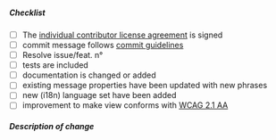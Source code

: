 <!--
Thank you for your pull request. Please review below requirements.

Bug fixes and new features should be reported on the Project Github issue tracker

-->

##### Checklist

<!-- Remove items that do not apply. For completed items, change [ ] to [x]. -->
- [ ] The [individual contributor license agreement][] is signed
- [ ] commit message follows [commit guidelines][]
- [ ] Resolve issue/feat. n° <!-- add #theNumberInGithubIssue -->
- [ ] tests are included
- [ ] documentation is changed or added
- [ ] existing message properties have been updated with new phrases
- [ ] new (i18n) language set have been added
- [ ] improvement to make view conforms with [WCAG 2.1 AA][]

##### Description of change

<!-- Reference Links -->
[individual contributor license agreement]: https://www.apereo.org/licensing/agreements/icla 
[commit guidelines]: https://github.com/Jasig/uPortal/blob/master/.github/CONTRIBUTING.md
[wcag 2.1 aa]: https://www.w3.org/TR/WCAG21/

